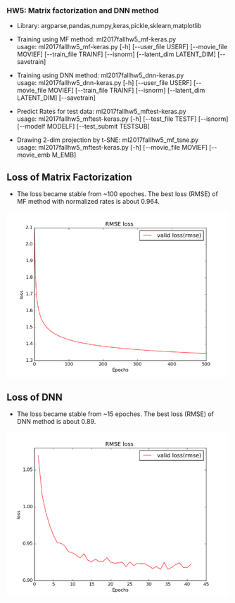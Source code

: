### HW5: Matrix factorization and DNN method
* Library: argparse,pandas,numpy,keras,pickle,sklearn,matplotlib 
* Training using MF method: ml2017fallhw5_mf-keras.py\
  usage: ml2017fallhw5_mf-keras.py [-h] [--user_file USERF]
                                 [--movie_file MOVIEF] [--train_file TRAINF]
                                 [--isnorm] [--latent_dim LATENT_DIM]
                                 [--savetrain]

* Training using DNN method: ml2017fallhw5_dnn-keras.py\
  usage: ml2017fallhw5_dnn-keras.py [-h] [--user_file USERF]
                                  [--movie_file MOVIEF] [--train_file TRAINF]
                                  [--isnorm] [--latent_dim LATENT_DIM]
                                  [--savetrain]
                                  
* Predict Rates for test data: ml2017fallhw5_mftest-keras.py\
  usage: ml2017fallhw5_mftest-keras.py [-h] [--test_file TESTF] [--isnorm]
                                     [--modelf MODELF] [--test_submit TESTSUB]
                                     
* Drawing 2-dim projection by t-SNE: ml2017fallhw5_mf_tsne.py\
  usage: ml2017fallhw5_mftest-keras.py [-h] [--movie_file MOVIEF]
                                     [--movie_emb M_EMB]
                                     
## Loss of Matrix Factorization 
* The loss became stable from ~100 epoches. The best loss (RMSE) of MF method with normalized rates is about 0.964.

![Loss MF Latent dimension = 10](https://github.com/MLTAIWAN/Hung-yi-Lee2017spring/blob/kunxian/hw5/result/mfloss_rmse_d10.png "MF RMSE")

## Loss of DNN
* The loss became stable from ~15 epoches. The best loss (RMSE) of DNN method is about 0.89.

![Loss DNN Latent dimension = 15](https://github.com/MLTAIWAN/Hung-yi-Lee2017spring/blob/kunxian/hw5/result/dnnloss_rmse_norm_d15.png "DNN RMSE")

